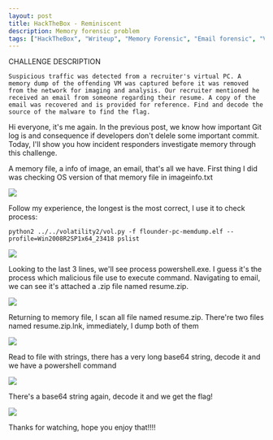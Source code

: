```yaml
---
layout: post
title: HackTheBox - Reminiscent
description: Memory forensic problem
tags: ["HackTheBox", "Writeup", "Memory Forensic", "Email forensic", "Volatility"]
---
```


CHALLENGE DESCRIPTION
```
Suspicious traffic was detected from a recruiter's virtual PC. A memory dump of the offending VM was captured before it was removed from the network for imaging and analysis. Our recruiter mentioned he received an email from someone regarding their resume. A copy of the email was recovered and is provided for reference. Find and decode the source of the malware to find the flag.
```

Hi everyone, it's me again. In the previous post, we know how important Git log is and 
consequence if developers don't delele some important commit. Today, I'll show you how 
incident responders investigate memory through this challenge.

A memory file, a info of image, an email, that's all we have. First thing I did was checking
OS version of that memory file in imageinfo.txt

![]({{site.url}}/assets/images/reminiscent/Screenshot_2023-08-02_19_57_55.png)

Follow my experience, the longest is the most correct, I use it to check process:

```
python2 ../../volatility2/vol.py -f flounder-pc-memdump.elf --profile=Win2008R2SP1x64_23418 pslist
```

![]({{site.url}}/assets/images/reminiscent/Screenshot_2023-08-02_19_59_08.png)

Looking to the last 3 lines, we'll see process powershell.exe. I guess it's the process which malicious file use to execute command.
Navigating to email, we can see it's attached a .zip file named resume.zip. 

![]({{site.url}}/assets/images/reminiscent/Screenshot_2023-08-02_19_59_49.png)

Returning to memory file, I scan all file named resume.zip. There're two files named resume.zip.lnk, immediately, I dump both of them 

![]({{site.url}}/assets/images/reminiscent/Screenshot_2023-08-02_20_01_00.png)

Read to file with strings, there has a very long base64 string, decode it and we have a powershell command 

![]({{site.url}}/assets/images/reminiscent/Screenshot_2023-08-02_20_01_38.png)

There's a base64 string again, decode it and we get the flag!

![]({{site.url}}/assets/images/reminiscent/Screenshot_2023-08-02_20_02_04.png)

Thanks for watching, hope you enjoy that!!!! 